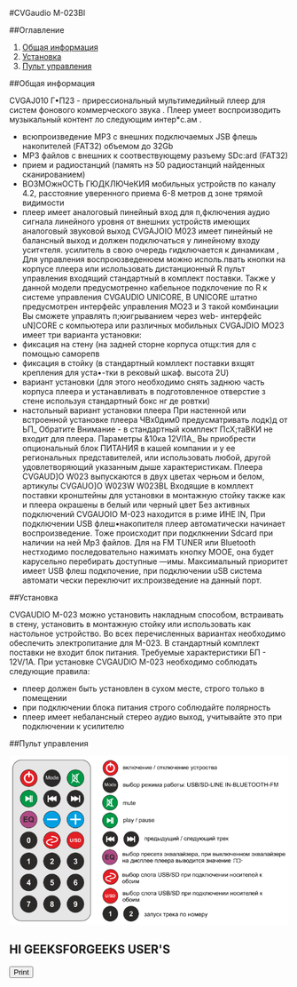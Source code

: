 #CVGaudio M-023Bl

##Оглавление
1. [Общая информация](#Общая_информация)
2. [Установка](#Установка)
3. [Пульт управления](#Пульт_управления)


##Общая информация <a name="Общая_информация"></a>


CVGAJ010 Г•П2З - прирессиональный мультимедийный плеер для систем фонового коммерческого
звука . Плеер умеет воспроизводить музыкальный контент ло следующим интер*с.ам .
- всюпроизведение МРЗ с внешних подключаемых JSB флешь накопителей (FAT32) объемом
до 32Gb
- МРЗ файлов с внешних к соотвествующему разъему SDc:ard
(FAT32)
- прием и радиостанций (память нэ 50 радиостанций найденных
сканированием)
- ВОЗМОжнОСТЬ ГЮДКЛЮЧеКИЯ мобильных устройств по каналу 4.2,
расстояние уверенного приема 6-8 метров д зоне трямой видимости
- плеер имеет аналоговый пинейный вход для п,фключения аудио сигнала линейного уровня от
внешних устройств имеющих аналоговый звуковой выход
CVGAJOIO М02З имеет пинейный не балансный выход и должен подключаться у линейному входу
усит«теля. усилитель в свою очередь гидключается к динамикам , Для управления воспроюзведенюем
можно исполь.пвать кнопки на корпусе плеера или ислользовать дистанционный R пульт управления
входящий стандартный в комплект поставки. Также у данной модели предусмотренно кабельное
подклочение по R к системе управления CVGAUDlO UNlCORE, В UNlCORE штатно предусмотрен
интерфейс управления МО23 и 3 такой комбинации Вы сможете управлять п;юигрыванием через web-
интерфейс uN]CORE с компьютера или различных мобильных
CVGAJDIO МО2З имеет три варианта установки:
- фиксация на стену (на задней сторне корпуса отщх:тия для с помощью
саморепв
- фиксация в стойку (в стандартный комллект поставки вхщят крепления для уста•-тки в
рековый шкаф. высота 2U)
- вариант установки (для этого необходимо снять заднюю часть корпуса плеера и
устанавливать в подготовленное отверстие з стене используя стандартный бокс нг де ровтки)
- настольный вариант установки плеера
При настенной или встроенной установке плеера ЧВх0дим0 предусматривать лодк)д
от ЬП_ Обратите Внимание - в стандартный комплект ПсХ;таВКИ не входит для
плеера. Параметры &10ка 12Vl1A_ Вы приобрести опциональный блок ПИТАНИЯ в
кашей компании и у ее региональных представителей, или использовать любой, другой
удовлетворяющий указанным дыше характеристикам.
Плеера CVGAUD]O W023 выпускаются в двух цветах черњом и белом, артикулы CVGAUO]O W023W
W023BL Входящие в комллехт поставки кронштейны для установки в монтажную стойку также как и
плеера окрашены в белый или черный цвет
Без активных подключений CVGAUOIO М-023 находится в р:име ИНЕ IN, При подключении USB
флеш•накопителя плеер автоматически начинает воспроизведение. Тоже происходит при
подклкнении Sdcard при наличии на ней Мр3 файлов. Для на FM TUNER или Bluetooth
нестходимо последовательно нажимать кнопку МООЕ, она будет карусельно перебирать доступные
—имы. Максимальный приоритет имеет USB флеш подкпочение, при подключении uSB
система автомати чески переключит их:произведение на данный порт.


##Установка <a name="Установка"></a>


CVGAUDIO М-023 можно установить накладным способом, встраивать в стену, установить в
монтажную стойку или использовать как настольное устройство. Во всех перечисленных вариантах
необходимо обеспечить электропитание для М-023. В стандартный комплект поставки не входит блок
питания. Требуемые характеристики БП - 12V/1A.
При установке CVGAUDlO М-023 необходимо соблюдать следующие правила:
- плеер должен быть установлен в сухом месте, строго только в помещении
- при подключении блока питания строго соблюдайте полярность
- плеер имеет небалансный стерео аудио выход, учитывайте это при подключении к усилителю


##Пульт управления <a name="Пульт_управления"></a>


![Screenshot](img/CVGaudio_M-023Bl_1.png)


<body>
    <h2>HI GEEKSFORGEEKS USER'S</h2>
    <form>
        <input type="button" value="Print"
               onclick="window.print()" />
    </form>
</body>
